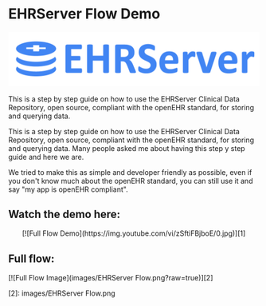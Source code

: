 # EHRServer Flow Demo

![EHRServer](images/logo_300_hor_white_1margin_0text_0square.png)

This is a step by step guide on how to use the EHRServer Clinical Data Repository, open source, compliant with the openEHR standard, for storing and querying data.

This is a step by step guide on how to use the EHRServer Clinical Data Repository, open source, compliant with the openEHR standard, for storing and querying data. Many people asked me about having this step y step guide and here we are.

We tried to make this as simple and developer friendly as possible, even if you don't know much about the openEHR standard, you can still use it and say "my app is openEHR compliant".

## Watch the demo here:

<div style="text-align:center">
[![Full Flow Demo](https://img.youtube.com/vi/zSftiFBjboE/0.jpg)][1]
</div>

## Full flow:


[![Full Flow Image](images/EHRServer Flow.png?raw=true)][2]


[1]: https://www.youtube.com/watch?v=zSftiFBjboE
[2]: images/EHRServer Flow.png
